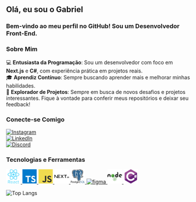 ## Olá, eu sou o Gabriel  
### Bem-vindo ao meu perfil no GitHub! Sou um Desenvolvedor Front-End.

### Sobre Mim
💻 **Entusiasta da Programação**: Sou um desenvolvedor com foco em **Next.js** e **C#**, com experiência prática em projetos reais.  
🎓 **Aprendiz Contínuo**: Sempre buscando aprender mais e melhorar minhas habilidades.  
🚀 **Explorador de Projetos**: Sempre em busca de novos desafios e projetos interessantes. Fique à vontade para conferir meus repositórios e deixar seu feedback!

### Conecte-se Comigo
[![Instagram](https://img.shields.io/badge/Instagram-E4405F?style=for-the-badge&logo=instagram&logoColor=white)]()  
[![LinkedIn](https://img.shields.io/badge/LinkedIn-0077B5?style=for-the-badge&logo=linkedin&logoColor=white)]()  
[![Discord](https://img.shields.io/badge/Discord-7289DA?style=for-the-badge&logo=discord&logoColor=white)]()  

### Tecnologias e Ferramentas
<p align="left">
  <a href="https://reactjs.org/" target="_blank" rel="noreferrer"> <img src="https://raw.githubusercontent.com/devicons/devicon/master/icons/react/react-original-wordmark.svg" alt="react" width="40" height="40"/> </a>
  <a href="https://www.typescriptlang.org/" target="_blank" rel="noreferrer"> <img src="https://raw.githubusercontent.com/devicons/devicon/master/icons/typescript/typescript-original.svg" alt="typescript" width="40" height="40"/> </a>
  <a href="https://developer.mozilla.org/en-US/docs/Web/JavaScript" target="_blank" rel="noreferrer"> <img src="https://raw.githubusercontent.com/devicons/devicon/master/icons/javascript/javascript-original.svg" alt="javascript" width="40" height="40"/> </a>
  <a href="https://nextjs.org/" target="_blank" rel="noreferrer"> <img src="https://raw.githubusercontent.com/devicons/devicon/master/icons/nextjs/nextjs-original-wordmark.svg" alt="nextjs" width="40" height="40"/> </a>
  <a href="https://www.postgresql.org" target="_blank" rel="noreferrer"> <img src="https://raw.githubusercontent.com/devicons/devicon/master/icons/postgresql/postgresql-original-wordmark.svg" alt="postgresql" width="40" height="40"/> </a>
  <a href="https://www.figma.com/" target="_blank" rel="noreferrer"> <img src="https://www.vectorlogo.zone/logos/figma/figma-icon.svg" alt="figma" width="40" height="40"/> </a>
  <a href="https://nodejs.org" target="_blank" rel="noreferrer"> <img src="https://raw.githubusercontent.com/devicons/devicon/master/icons/nodejs/nodejs-original-wordmark.svg" alt="nodejs" width="40" height="40"/> </a>
  <a href="https://learn.microsoft.com/pt-br/dotnet/csharp/" target="_blank" rel="noreferrer"> <img src="https://raw.githubusercontent.com/devicons/devicon/master/icons/csharp/csharp-original.svg" alt="csharp" width="40" height="40"/> </a>
</p>

![Top Langs](https://github-readme-stats.vercel.app/api/top-langs/?username=anuraghazra&layout=compact)
